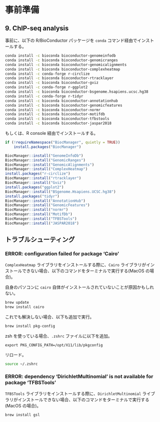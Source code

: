 # 事前準備

## 9. ChIP-seq analysis

事前に、以下の R/BioConductor パッケージを `conda` コマンド経由でインストールする。

```zsh
conda install -c bioconda bioconductor-genomeinfodb
conda install -c bioconda bioconductor-genomicranges
conda install -c bioconda bioconductor-genomicalignments
conda install -c bioconda bioconductor-complexheatmap
conda install -c conda-forge r-circlize
conda install -c bioconda bioconductor-rtracklayer
conda install -c bioconda bioconductor-gviz
conda install -c conda-forge r-ggplot2
conda install -c bioconda bioconductor-bsgenome.hsapiens.ucsc.hg38
conda install -c conda-forge r-tidyr
conda install -c bioconda bioconductor-annotationhub
conda install -c bioconda bioconductor-genomicfeatures
conda install -c bioconda bioconductor-normr
conda install -c bioconda bioconductor-motifdb
conda install -c bioconda bioconductor-tfbstools
conda install -c bioconda bioconductor-jaspar2018
```

もしくは、R console 経由でインストールする。

```r
if (!requireNamespace("BiocManager", quietly = TRUE))
    install.packages("BiocManager")

BiocManager::install("GenomeInfoDb")
BiocManager::install("GenomicRanges")
BiocManager::install("GenomicAlignments")
BiocManager::install("ComplexHeatmap")
install.packages("r-circlize")
BiocManager::install("rtracklayer")
BiocManager::install("Gviz")
install.packages("ggplot2")
BiocManager::install("BSgenome.Hsapiens.UCSC.hg38")
install.packages("tidyr")
BiocManager::install("AnnotationHub")
BiocManager::install("GenomicFeatures")
BiocManager::install("normr")
BiocManager::install("MotifDb")
BiocManager::install("TFBSTools")
BiocManager::install("JASPAR2018")
```

## トラブルシューティング

### ERROR: configuration failed for package ‘Cairo’

`ComplexHeatmap` ライブラリをインストールする際に、`Cairo` ライブラリがインストールできない場合、以下のコマンドをターミナルで実行する(MacOS の場合)。

自身のパソコンに `cairo` 自体がインストールされていないことが原因かもしれない。

```zsh
brew update
brew install cairo
```

これでも解決しない場合、以下も追加で実行。

```zsh
brew install pkg-config
```

zsh を使っている場合、`.zshrc` ファイルに以下を追加。

```
export PKG_CONFIG_PATH=/opt/X11/lib/pkgconfig
```

リロード。

```zsh
source ~/.zshrc
```

### ERROR: dependency ‘DirichletMultinomial’ is not available for package ‘TFBSTools’

`TFBSTools` ライブラリをインストールする際に、`DirichletMultinomial` ライブラリがインストールできない場合、以下のコマンドをターミナルで実行する(MacOS の場合)。

```zsh
brew install gsl
```
